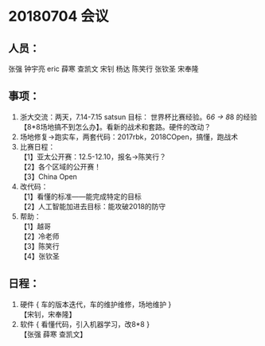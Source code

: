 # 20180704 会议
## 人员：
张强 钟宇亮 eric 薛寒 查凯文 宋钊 杨达 陈笑行 张钦圣 宋奉隆	
## 事项：		
1. 浙大交流：两天，7.14-7.15 satsun 目标： 世界杯比赛经验。6*6 -> 8*8 的经验【8*8场地搞不到怎么办】。看新的战术和套路。硬件的改动？ 		
2. 场地修复->跑实车，两套代码：2017rbk，2018COpen，搞懂，跑战术		
3. 比赛日程：  
【1】亚太公开赛：12.5-12.10，报名->陈笑行？  
【2】各个区域的公开赛！  
【3】China Open 		  
4. 改代码：  
【1】看懂的标准——能完成特定的目标   
【2】人工智能加进去目标：能攻破2018的防守   		
5. 帮助：  
【1】越哥   
【2】冷老师   
【3】陈笑行   
【4】张钦圣			
## 日程：	
1. 硬件 { 车的版本迭代，车的维护维修，场地维护 }   
【宋钊，宋奉隆】	
2. 软件 { 看懂代码，引入机器学习，改8*8 }   
【张强 薛寒 查凯文】